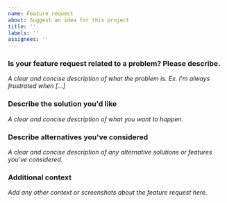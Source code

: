 ```yaml
---
name: Feature request
about: Suggest an idea for this project
title: ''
labels: ''
assignees: ''
---
```


### Is your feature request related to a problem? Please describe.

_A clear and concise description of what the problem is. Ex. I'm always frustrated when [...]_

### Describe the solution you'd like

_A clear and concise description of what you want to happen._

### Describe alternatives you've considered

_A clear and concise description of any alternative solutions or features you've considered._

### Additional context

_Add any other context or screenshots about the feature request here._
